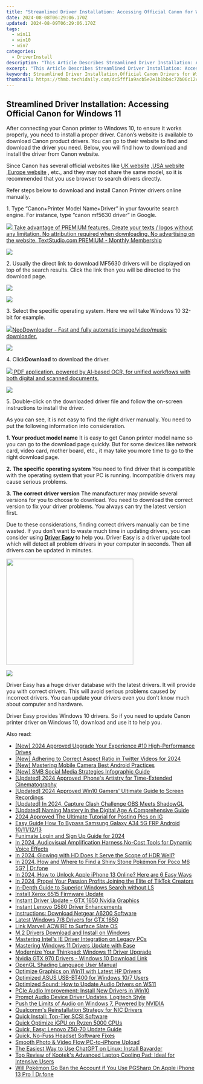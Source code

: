 ```yaml
---
title: "Streamlined Driver Installation: Accessing Official Canon for Windows 11"
date: 2024-08-08T06:29:06.170Z
updated: 2024-08-09T06:29:06.170Z
tags:
  - win11
  - win10
  - win7
categories:
  - DriverInstall
description: "This Article Describes Streamlined Driver Installation: Accessing Official Canon for Windows 11"
excerpt: "This Article Describes Streamlined Driver Installation: Accessing Official Canon for Windows 11"
keywords: Streamlined Driver Installation,Official Canon Drivers for Windows 11,Easy Canon Software Setup on Windows 11,Optimized Canon Hardware Support in Windows OS,Integrated Canon Device Configuration for WIN11,Quick Access to Legitimate Canon Drivers,Simplified Installation of Canon Software on Win11
thumbnail: https://thmb.techidaily.com/dc5fff1a9acb5e2e1b1bb4c72b06c12c5151a76a3bb3ac96ddd883f3e1ef8520.jpg
---
```


## Streamlined Driver Installation: Accessing Official Canon for Windows 11

 After connecting your Canon printer to Windows 10, to ensure it works properly, you need to install a proper driver. Canon’s website is available to download Canon product drivers. You can go to their website to find and download the driver you need. Below, you will find how to download and install the driver from Canon website.

 Since Canon has several official websites like [UK website](http://www.canon.co.uk/) ,[USA website](https://www.usa.canon.com/internet/portal/us/home) ,[Europe website](http://www.canon-europe.com/) , etc., and they may not share the same model, so it is recommended that you use browser to search drivers directly.

 Refer steps below to download and install Canon Printer drivers online manually.

 1\. Type “Canon+Printer Model Name+Driver” in your favourite search engine. For instance, type “canon mf5630 driver” in Google.

<!-- affiliate ads begin -->
<a href="https://secure.textstudio.com/order/checkout.php?PRODS=35633281&QTY=1&AFFILIATE=108875&CART=1"> <img src="https://secure.avangate.com/images/merchant/d6eb8222c9718486bdabce8b897380f7/products/2_premium-icon.png" border="0"> Take advantage of PREMIUM features. 
Create your texts / logos without any limitation. 
No attribution required when downloading. 
No advertising on the website. 
 TextStudio.com  PREMIUM - Monthly Membership</a>
<!-- affiliate ads end -->
![](https://images.drivereasy.com/wp-content/uploads/2016/04/img_5719a814eebf5.png)

 2\. Usually the direct link to download MF5630 drivers will be displayed on top of the search results. Click the link then you will be directed to the download page.

<!-- affiliate ads begin -->
<a href="https://shop.systoolsgroup.com/affiliate.php?ACCOUNT=SYSTOOBY&AFFILIATE=108875&PATH=https%3A%2F%2Fwww.systoolsgroup.com%3FAFFILIATE%3D108875%26RESOURCE%3D%2BSysTools%2BOutlook%2BRecovery"><img src="https://www.systoolsgroup.com/box/outlook-recovery.png" border="0"></a>
<!-- affiliate ads end -->
![](https://images.drivereasy.com/wp-content/uploads/2016/04/img_5719d6fa6bb5f.png)

 3\. Select the specific operating system. Here we will take Windows 10 32-bit for example.

<!-- affiliate ads begin -->
<a href="https://secure.2checkout.com/order/checkout.php?PRODS=4559731&QTY=1&AFFILIATE=108875&CART=1"><img src="http://www.neowise.com/images/nd-ss-w200.jpg" border="0">NeoDownloader - Fast and fully automatic image/video/music downloader. </a>
<!-- affiliate ads end -->
![](https://images.drivereasy.com/wp-content/uploads/2016/04/img_5719cff85dc23.png)

 4\. Click**Download** to download the driver.

<!-- affiliate ads begin -->
<a href="https://checkout.abbyy.com/order/checkout.php?PRODS=39254762&QTY=1&AFFILIATE=108875&CART=1"> <img src="https://secure.avangate.com/images/merchant/0e5fb5c76fca16adbee503c9aff393cd/products/11_FR-Badges-NEW-FR-Standard-16-WIN-200.png" border="0"> PDF application, powered by AI-based OCR, for unified workflows with both digital and scanned documents. </a>
<!-- affiliate ads end -->
![](https://images.drivereasy.com/wp-content/uploads/2016/04/img_5719d053ad95b.png)

 5\. Double-click on the downloaded driver file and follow the on-screen instructions to install the driver.

 As you can see, it is not easy to find the right driver manually. You need to put the following information into consideration.

**1\. Your product model name**
 It is easy to get Canon printer model name so you can go to the download page quickly. But for some devices like network card, video card, mother board, etc., it may take you more time to go to the right download page.

**2\. The specific operating system**
 You need to find driver that is compatible with the operating system that your PC is running. Incompatible drivers may cause serious problems.

**3\. The correct driver version**
 The manufacturer may provide several versions for you to choose to download. You need to download the correct version to fix your driver problems. You always can try the latest version first.

 Due to these considerations, finding correct drivers manually can be time wasted. If you don’t want to waste much time in updating drivers, you can consider using **[Driver Easy](https://tools.techidaily.com/drivereasy/download/)**  to help you. Driver Easy is a driver update tool which will detect all problem drivers in your computer in seconds. Then all drivers can be updated in minutes.

<!-- affiliate ads begin -->
<a href="https://laganoo.pxf.io/c/5597632/1657397/16446" target="_top" id="1657397"><img src="//a.impactradius-go.com/display-ad/16446-1657397" border="0" alt="" width="336" height="280"/></a><img height="0" width="0" src="https://imp.pxf.io/i/5597632/1657397/16446" style="position:absolute;visibility:hidden;" border="0" />
<!-- affiliate ads end -->
![](https://images.drivereasy.com/wp-content/uploads/2017/04/img_5901dd8c8b659.png)

 Driver Easy has a huge driver database with the latest drivers. It will provide you with correct drivers. This will avoid serious problems caused by incorrect drivers. You can update your drivers even you don’t know much about computer and hardware.

 Driver Easy provides Windows 10 drivers. So if you need to update Canon printer driver on Windows 10, download and use it to help you.

<ins class="adsbygoogle"
     style="display:block"
     data-ad-format="autorelaxed"
     data-ad-client="ca-pub-7571918770474297"
     data-ad-slot="1223367746"></ins>



<ins class="adsbygoogle"
     style="display:block"
     data-ad-client="ca-pub-7571918770474297"
     data-ad-slot="8358498916"
     data-ad-format="auto"
     data-full-width-responsive="true"></ins>

<span class="atpl-alsoreadstyle">Also read:</span>
<div><ul>
<li><a href="https://video-capture.techidaily.com/new-2024-approved-upgrade-your-experience-10-high-performance-drives/"><u>[New] 2024 Approved  Upgrade Your Experience  #10 High-Performance Drives</u></a></li>
<li><a href="https://twitter-clips.techidaily.com/new-adhering-to-correct-aspect-ratio-in-twitter-videos-for-2024/"><u>[New] Adhering to Correct Aspect Ratio in Twitter Videos for 2024</u></a></li>
<li><a href="https://extra-support.techidaily.com/new-mastering-mobile-camera-best-android-practices/"><u>[New] Mastering Mobile Camera  Best Android Practices</u></a></li>
<li><a href="https://youtube-help.techidaily.com/new-smb-social-media-strategies-infographic-guide/"><u>[New] SMB Social Media Strategies  Infographic Guide</u></a></li>
<li><a href="https://digital-screen-recording.techidaily.com/updated-2024-approved-iphones-artistry-for-time-extended-cinematography/"><u>[Updated] 2024 Approved  IPhone's Artistry for Time-Extended Cinematography</u></a></li>
<li><a href="https://on-screen-recording.techidaily.com/updated-2024-approved-win10-gamers-ultimate-guide-to-screen-recordings/"><u>[Updated] 2024 Approved  Win10 Gamers' Ultimate Guide to Screen Recordings</u></a></li>
<li><a href="https://digital-screen-recording.techidaily.com/updated-in-2024-capture-clash-challenge-obs-meets-shadowgl/"><u>[Updated] In 2024, Capture Clash Challenge  OBS Meets ShadowGL</u></a></li>
<li><a href="https://facebook-video-footage.techidaily.com/updated-naming-mastery-in-the-digital-age-a-comprehensive-guide/"><u>[Updated] Naming Mastery in the Digital Age  A Comprehensive Guide</u></a></li>
<li><a href="https://fox-direct.techidaily.com/2024-approved-the-ultimate-tutorial-for-posting-pics-on-ig/"><u>2024 Approved  The Ultimate Tutorial for Posting Pics on IG</u></a></li>
<li><a href="https://android-frp.techidaily.com/easy-guide-how-to-bypass-samsung-galaxy-a34-5g-frp-android-10111213-by-drfone-android/"><u>Easy Guide How To Bypass Samsung Galaxy A34 5G FRP Android 10/11/12/13</u></a></li>
<li><a href="https://some-knowledge.techidaily.com/funimate-login-and-sign-up-guide-for-2024/"><u>Funimate Login and Sign Up Guide for 2024</u></a></li>
<li><a href="https://extra-resources.techidaily.com/in-2024-audiovisual-amplification-harness-no-cost-tools-for-dynamic-voice-effects/"><u>In 2024, Audiovisual Amplification  Harness No-Cost Tools for Dynamic Voice Effects</u></a></li>
<li><a href="https://some-knowledge.techidaily.com/in-2024-glowing-with-hd-does-it-serve-the-scope-of-hdr-well/"><u>In 2024, Glowing with HD  Does It Serve the Scope of HDR Well?</u></a></li>
<li><a href="https://pokemon-go-android.techidaily.com/in-2024-how-and-where-to-find-a-shiny-stone-pokemon-for-poco-m6-5g-drfone-by-drfone-virtual-android/"><u>In 2024, How and Where to Find a Shiny Stone Pokémon For Poco M6 5G? | Dr.fone</u></a></li>
<li><a href="https://sim-unlock.techidaily.com/in-2024-how-to-unlock-apple-iphone-13-online-here-are-6-easy-ways-by-drfone-ios/"><u>In 2024, How to Unlock Apple iPhone 13 Online? Here are 6 Easy Ways</u></a></li>
<li><a href="https://tiktok-clips.techidaily.com/in-2024-propel-your-passion-profits-joining-the-elite-of-tiktok-creators/"><u>In 2024, Propel Your Passion Profits  Joining the Elite of TikTok Creators</u></a></li>
<li><a href="https://win11-tips.techidaily.com/in-depth-guide-to-superior-windows-search-without-ls/"><u>In-Depth Guide to Superior Windows Search without LS</u></a></li>
<li><a href="https://driver-install.techidaily.com/install-xerox-6515-firmware-update/"><u>Install Xerox 6515 Firmware Update</u></a></li>
<li><a href="https://driver-install.techidaily.com/instant-driver-update-gtx-1650-nvidia-graphics/"><u>Instant Driver Update – GTX 1650 Nvidia Graphics</u></a></li>
<li><a href="https://driver-install.techidaily.com/instant-lenovo-g580-driver-enhancements/"><u>Instant Lenovo G580 Driver Enhancements</u></a></li>
<li><a href="https://driver-install.techidaily.com/instructions-download-netgear-a6200-software/"><u>Instructions: Download Netgear A6200 Software</u></a></li>
<li><a href="https://driver-install.techidaily.com/latest-windows-78-drivers-for-gtx-1650/"><u>Latest Windows 7/8 Drivers for GTX 1650</u></a></li>
<li><a href="https://driver-install.techidaily.com/link-marvell-acwire-to-surface-slate-os/"><u>Link Marvell ACWIRE to Surface Slate OS</u></a></li>
<li><a href="https://driver-install.techidaily.com/m2-drivers-download-and-install-on-windows/"><u>M.2 Drivers Download and Install on Windows</u></a></li>
<li><a href="https://driver-install.techidaily.com/mastering-intels-ie-driver-integration-on-legacy-pcs/"><u>Mastering Intel's IE Driver Integration on Legacy PCs</u></a></li>
<li><a href="https://driver-install.techidaily.com/mastering-windows-11-drivers-update-with-ease/"><u>Mastering Windows 11 Drivers Update with Ease</u></a></li>
<li><a href="https://driver-install.techidaily.com/modernize-your-thinkpad-windows-11-driver-upgrade/"><u>Modernize Your Thinkpad: Windows 11 Driver Upgrade</u></a></li>
<li><a href="https://driver-install.techidaily.com/nvidia-gtx-970-drivers-windows-10-download-link/"><u>Nvidia GTX 970 Drivers - Windows 10 Download Link</u></a></li>
<li><a href="https://driver-install.techidaily.com/opengl-shading-language-user-manual/"><u>OpenGL Shading Language User Manual</u></a></li>
<li><a href="https://driver-install.techidaily.com/optimize-graphics-on-win11-with-latest-hp-drivers/"><u>Optimize Graphics on Win11 with Latest HP Drivers</u></a></li>
<li><a href="https://driver-install.techidaily.com/optimized-asus-usb-bt400-for-windows-107-users/"><u>Optimized ASUS USB-BT400 for Windows 10/7 Users</u></a></li>
<li><a href="https://driver-install.techidaily.com/optimized-sound-how-to-update-audio-drivers-on-ws11/"><u>Optimized Sound: How to Update Audio Drivers on WS11</u></a></li>
<li><a href="https://driver-install.techidaily.com/pcie-audio-improvement-install-new-drivers-in-win10/"><u>PCIe Audio Improvement: Install New Drivers in Win10</u></a></li>
<li><a href="https://driver-install.techidaily.com/prompt-audio-device-driver-updates-logitech-style/"><u>Prompt Audio Device Driver Updates, Logitech Style</u></a></li>
<li><a href="https://driver-install.techidaily.com/push-the-limits-of-audio-on-windows-7-powered-by-nvidia/"><u>Push the Limits of Audio on Windows 7, Powered by NVIDIA</u></a></li>
<li><a href="https://driver-install.techidaily.com/qualcomms-reinstallation-strategy-for-nic-drivers/"><u>Qualcomm's Reinstallation Strategy for NIC Drivers</u></a></li>
<li><a href="https://driver-install.techidaily.com/quick-install-top-tier-scsi-software/"><u>Quick Install: Top-Tier SCSI Software</u></a></li>
<li><a href="https://driver-install.techidaily.com/quick-optimize-igpu-on-ryzen-5000-cpus/"><u>Quick Optimize iGPU on Ryzen 5000 CPUs</u></a></li>
<li><a href="https://driver-install.techidaily.com/quick-easy-lenovo-z50-70-update-guide/"><u>Quick, Easy: Lenovo Z50-70 Update Guide</u></a></li>
<li><a href="https://driver-install.techidaily.com/quick-no-fuss-headset-software-fixes/"><u>Quick, No-Fuss Headset Software Fixes</u></a></li>
<li><a href="https://extra-lessons.techidaily.com/smooth-photo-and-video-flow-pc-to-iphone-upload/"><u>Smooth Photo & Video Flow  PC-to-iPhone Upload</u></a></li>
<li><a href="https://tech-haven.techidaily.com/the-easiest-way-to-use-chatgpt-on-linux-install-bavarder/"><u>The Easiest Way to Use ChatGPT on Linux: Install Bavarder</u></a></li>
<li><a href="https://buynow-info.techidaily.com/top-review-of-kooteks-advanced-laptop-cooling-pad-ideal-for-intensive-users/"><u>Top Review of Kootek's Advanced Laptop Cooling Pad: Ideal for Intensive Users</u></a></li>
<li><a href="https://ios-pokemon-go.techidaily.com/will-pokemon-go-ban-the-account-if-you-use-pgsharp-on-apple-iphone-13-pro-drfone-by-drfone-virtual-ios/"><u>Will Pokémon Go Ban the Account if You Use PGSharp On Apple iPhone 13 Pro | Dr.fone</u></a></li>
</ul></div>
